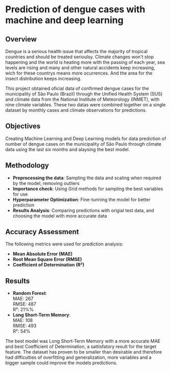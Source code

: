 # Prediction of dengue cases with machine and deep learning

## Overview
Dengue is a serious health issue that affects the majority of tropical countries and should be treated serioulsy. Climate changes won't stop happening and the world is heating more with the passing of each year, sea levels are rising and many and other natural accidents keep increasing, wich for these countrys means more ocurrences. And the area for the insect distribution keeps increasing.

This project obtained oficial data of confirmed dengue cases for the municipality of São Paulo (Brazil) through the Unified Health System (SUS) and climate data from the National Institute of Meteorology (INMET), with nine climate variables. These two datas were combined together on a single dataset by monthly cases and climate observations for predictions.

## Objectives
Creating Machine Learning and Deep Learning models for data prediction of number of dengue cases on the municipality of São Paulo through climate data using the last six months and alaysing the best model.

## Methodology

- **Preprocessing the data**: Sampling the data and scaling when required by the model, removing outliers 
- **Importance check**: Using Grid methods for sampling the best variables for use  
- **Hyperparameter Optimization**: Fine-tunning the model for better prediction  
- **Results Analysis**: Comparing predictions with origial test data, and choosing the model with more accurate data  

## Accuracy Assessment
The following metrics were used for prediction analysis:
- **Mean Absolute Error (MAE)**  
- **Root Mean Square Error (RMSE)**  
- **Coefficient of Determination (R²)**  

## Results  
- **Random Forest**:  
MAE: 267  
RMSE: 487  
R²: 21%%  
- **Long Short-Term Memory**:   
MAE: 108  
RMSE: 493  
R²: 54%  

The best model was Long Short-Term Memory with a more accurate MAE and best Coefficient of Determination, a sattisfatory result for the target feature. The dataset has proven to be smaller than desirable and therefore had difficulties of overfitting and generalization, more variables and a bigger sample could improve the models predictions.
